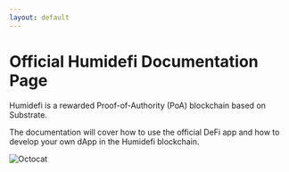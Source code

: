 ```yaml
---
layout: default
---
```


# Official Humidefi Documentation Page

Humidefi is a rewarded Proof-of-Authority (PoA) blockchain based on Substrate.

The documentation will cover how to use the official DeFi app and how to develop your own dApp in the Humidefi blockchain.

![Octocat](https://github.githubassets.com/images/icons/emoji/octocat.png)
